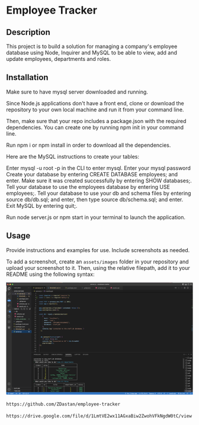 # Employee Tracker

## Description

This project is to build a solution for managing a company's employee database using Node, Inquirer and MySQL to be able to view, add and update employees, departments and roles.


## Installation

Make sure to have mysql server downloaded and running.

Since Node.js applications don't have a front end, clone or download the repository to your own local machine and run it from your command line.

Then, make sure that your repo includes a package.json with the required dependencies. You can create one by running npm init in your command line.

Run npm i or npm install in order to download all the dependencies.

Here are the MySQL instructions to create your tables:

Enter mysql -u root -p in the CLI to enter mysql.
Enter your mysql password 
Create your database by entering CREATE DATABASE employees; and enter.
Make sure it was created successfully by entering SHOW databases;.
Tell your database to use the employees database by entering USE employees;.
Tell your database to use your db and schema files by entering source db/db.sql; and enter, then type source db/schema.sql; and enter.
Exit MySQL by entering quit;.

Run node server.js or npm start in your terminal to launch the application.

## Usage

Provide instructions and examples for use. Include screenshots as needed.

To add a screenshot, create an `assets/images` folder in your repository and upload your screenshot to it. Then, using the relative filepath, add it to your README using the following syntax:

    
    
![alt text](./assets/image/Screenshot%202023-03-20%20at%2008.31.29.png)

    
    
    https://github.com/ZDastan/employee-tracker

    https://drive.google.com/file/d/1LmtVE2wx11AGxaBiw2ZwohVFkNgdW0tC/view



